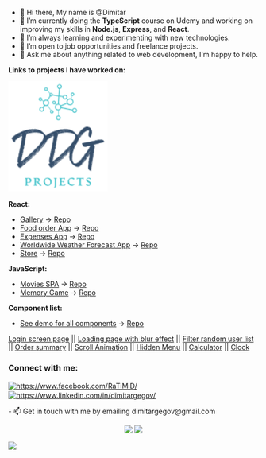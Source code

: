 - 👋 Hi there, My name is @Dimitar
- 🔭 I’m currently doing the **TypeScript** course on Udemy and working on improving my skills in **Node.js**, **Express**, and **React**.
- 🌱 I’m always learning and experimenting with new technologies.
- 💼 I’m open to job opportunities and freelance projects.
- 💬 Ask me about anything related to web development, I'm happy to help.

**Links to projects I have worked on:**

![link](https://github.com/MitkoDG/react-test-app/blob/main/src/assets/images/logo%20-%20no%20background.png)

**React:**
- [Gallery](https://admolite.dimitargegov.website/) -> [Repo](https://github.com/MitkoDG/react-test-app)
- [Food order App](http://food.dimitargegov.site/) -> [Repo](https://github.com/MitkoDG/react/tree/main/food-order-app)
- [Expenses App](http://expenses.dimitargegov.site/) -> [Repo](https://github.com/MitkoDG/ddg-todo-react-app)
- [Worldwide Weather Forecast App](https://weather.dimitargegov.website/) -> [Repo](https://github.com/MitkoDG/ddg-weather-forecast)
- [Store](https://localstore.dimitargegov.site/) -> [Repo](https://github.com/MitkoDG/c4-nexus)
  
**JavaScript:**
- [Movies SPA](https://movies-spa.dimitargegov.site/) -> [Repo](https://github.com/MitkoDG/movie-spa)
- [Memory Game](https://memory.dimitargegov.website/) -> [Repo](https://github.com/MitkoDG/memory-game)

**Component list:**
- [See demo for all components](https://components.dimitargegov.site/) -> [Repo](https://github.com/MitkoDG/components-collection)

[Login screen page](https://components.dimitargegov.site/login-screen-errors/index.html) || [Loading page with blur effect](https://components.dimitargegov.site/fade-to-clear-loading-screen/index.html) || [Filter random user list](https://components.dimitargegov.site/user-filter/index.html) || [Order summary](https://components.dimitargegov.site/order-summary/index.html) || [Scroll Animation](https://components.dimitargegov.site/scroll-animation/index.html) || [Hidden Menu](https://components.dimitargegov.site/hidden-navigation/index.html) || [Calculator](https://components.dimitargegov.site/calculator/index.html) || [Clock](https://components.dimitargegov.site/clock/index.html)

<h3 align="left">Connect with me:</h3>
<p align="left">
<a href="https://www.facebook.com/RaTiMiD/" target="blank"><img align="center" src="https://raw.githubusercontent.com/rahuldkjain/github-profile-readme-generator/master/src/images/icons/Social/facebook.svg" alt="https://www.facebook.com/RaTiMiD/" height="30" width="40" /></a>
<a href="https://www.linkedin.com/in/dimitargegov/" target="blank"><img align="center" src="https://raw.githubusercontent.com/rahuldkjain/github-profile-readme-generator/master/src/images/icons/Social/linked-in-alt.svg" alt="https://www.linkedin.com/in/dimitargegov/" height="30" width="40" /></a>
</p>
- 📫 Get in touch with me by emailing dimitargegov@gmail.com

<p align="center">
<img src="http://github-readme-streak-stats.herokuapp.com?user=mitkodg&hide_border=true&date_format=j%20M%5B%20Y%5D" height="165px"/>
<img src=https://github-readme-stats.vercel.app/api/top-langs/?username=mitkodg&layout=compact " height="165px"/>
</p>
<p align="left"> <img src="https://komarev.com/ghpvc/?username=mitkodg&color=lightgrey&style=flat height="25px"/> </p>
